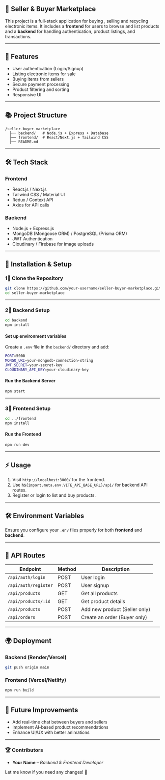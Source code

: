 ## 🛂 Seller & Buyer Marketplace

This project is a full-stack application for buying , selling and recycling  electronic items. It includes a **frontend** for users to browse and list products and a **backend** for handling authentication, product listings, and transactions.

---

## 📌 Features

- User authentication (Login/Signup)
- Listing electronic items for sale
- Buying items from sellers
- Secure payment processing
- Product filtering and sorting
- Responsive UI

---

## 📚 Project Structure

```
/seller-buyer-marketplace
  ├── backend/   # Node.js + Express + Database
  ├── frontend/  # React/Next.js + Tailwind CSS
  ├── README.md
```

---

## 🛠️ Tech Stack

### **Frontend**
- React.js / Next.js
- Tailwind CSS / Material UI
- Redux / Context API
- Axios for API calls

### **Backend**
- Node.js + Express.js
- MongoDB (Mongoose ORM) / PostgreSQL (Prisma ORM)
- JWT Authentication
- Cloudinary / Firebase for image uploads

---

## 🚀 Installation & Setup

### **1⃣ Clone the Repository**
```sh
git clone https://github.com/your-username/seller-buyer-marketplace.git
cd seller-buyer-marketplace
```

---

### **2⃣ Backend Setup**
```sh
cd backend
npm install
```
#### **Set up environment variables**
Create a `.env` file in the `backend/` directory and add:
```sh
PORT=5000
MONGO_URI=your-mongodb-connection-string
JWT_SECRET=your-secret-key
CLOUDINARY_API_KEY=your-cloudinary-key
```
#### **Run the Backend Server**
```sh
npm start
```

---

### **3⃣ Frontend Setup**
```sh
cd ../frontend
npm install
```
#### **Run the Frontend**
```sh
npm run dev
```

---

## ⚡ Usage

1. Visit `http://localhost:3000/` for the frontend.
2. Use `h${import.meta.env.VITE_API_BASE_URL}/api/` for backend API routes.
3. Register or login to list and buy products.

---

## 🛠️ Environment Variables

Ensure you configure your `.env` files properly for both **frontend** and **backend**.

---

## 🐝 API Routes

| Endpoint          | Method | Description                     |
|------------------|--------|---------------------------------|
| `/api/auth/login` | POST   | User login                     |
| `/api/auth/register` | POST | User signup                    |
| `/api/products`   | GET    | Get all products               |
| `/api/products/:id` | GET  | Get product details            |
| `/api/products`   | POST   | Add new product (Seller only)  |
| `/api/orders`     | POST   | Create an order (Buyer only)   |

---

## 🌍 Deployment

### **Backend (Render/Vercel)**
```sh
git push origin main
```

### **Frontend (Vercel/Netlify)**
```sh
npm run build
```

---

## 📌 Future Improvements
- Add real-time chat between buyers and sellers
- Implement AI-based product recommendations
- Enhance UI/UX with better animations

---

### 🏆 **Contributors**
- **Your Name** – _Backend & Frontend Developer_

Let me know if you need any changes! 🚀

